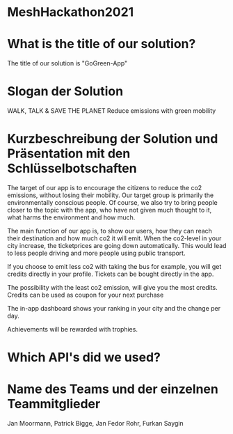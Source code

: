 # MeshHackathon2021

# What is the title of our solution?
The title of our solution is "GoGreen-App"


# Slogan der Solution
WALK, TALK & SAVE THE PLANET
Reduce emissions with green mobility


# Kurzbeschreibung der Solution und Präsentation mit den Schlüsselbotschaften
The target of our app is to encourage the citizens to reduce the co2 emissions, without losing their mobility.
Our target group is primarily the environmentally conscious people.
Of course, we also try to bring people closer to the topic with the app, who have not given much thought to it, what harms the environment and how much.

The main function of our app is, to show our users, how they can reach their destination and how much co2 it will emit.
When the co2-level in your city increase, the ticketprices are going down automatically.
This would lead to less people driving and more people using public transport.

If you choose to emit less co2 with taking the bus for example, you will get credits directly in your profile.
Tickets can be bought directly in the app.

The possibility with the least co2 emission, will give you the most credits.
Credits can be used as coupon for your next purchase

The in-app dashboard shows your ranking in your city and the change per day.

Achievements will be rewarded with trophies.



# Which API's did we used?




# Name des Teams und der einzelnen Teammitglieder
Jan Moormann, Patrick Bigge, Jan Fedor Rohr, Furkan Saygin
